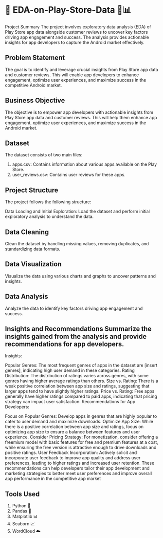 #  🚀  EDA-on-Play-Store-Data 📱📊
Project Summary
The project involves exploratory data analysis (EDA) of Play Store app data alongside customer reviews to uncover key factors driving app engagement and success. The analysis provides actionable insights for app developers to capture the Android market effectively.

## Problem Statement
The goal is to identify and leverage crucial insights from Play Store app data and customer reviews. This will enable app developers to enhance engagement, optimize user experiences, and maximize success in the competitive Android market.

## Business Objective
The objective is to empower app developers with actionable insights from Play Store app data and customer reviews. This will help them enhance app engagement, optimize user experiences, and maximize success in the Android market.

## Dataset
The dataset consists of two main files:
1. apps.csv: Contains information about various apps available on the Play Store.
2. user_reviews.csv: Contains user reviews for these apps.


## Project Structure
The project follows the following structure:

Data Loading and Initial Exploration: Load the dataset and perform initial exploratory analysis to understand the data.

## Data Cleaning
Clean the dataset by handling missing values, removing duplicates, and standardizing data formats.

## Data Visualization
Visualize the data using various charts and graphs to uncover patterns and insights.

## Data Analysis
Analyze the data to identify key factors driving app engagement and success.

## Insights and Recommendations Summarize the insights gained from the analysis and provide recommendations for app developers.
Insights:

Popular Genres: The most frequent genres of apps in the dataset are [insert genres], indicating high user demand in these categories.
Rating Distribution: The distribution of ratings varies across genres, with some genres having higher average ratings than others.
Size vs. Rating: There is a weak positive correlation between app size and ratings, suggesting that larger apps tend to have slightly higher ratings.
Price vs. Rating: Free apps generally have higher ratings compared to paid apps, indicating that pricing strategy can impact user satisfaction.
Recommendations for App Developers:

Focus on Popular Genres: Develop apps in genres that are highly popular to cater to user demand and maximize downloads.
Optimize App Size: While there is a positive correlation between app size and ratings, focus on optimizing app size to ensure a balance between features and user experience.
Consider Pricing Strategy: For monetization, consider offering a freemium model with basic features for free and premium features at a cost, while ensuring the free version is attractive enough to drive downloads and positive ratings.
User Feedback Incorporation: Actively solicit and incorporate user feedback to improve app quality and address user preferences, leading to higher ratings and increased user retention.
These recommendations can help developers tailor their app development and marketing strategies to better meet user preferences and improve overall app performance in the competitive app market

## Tools Used
1. Python 🐍
2. Pandas 🐼
3. Matplotlib 📊
4. Seaborn 📈
5. WordCloud ☁️

